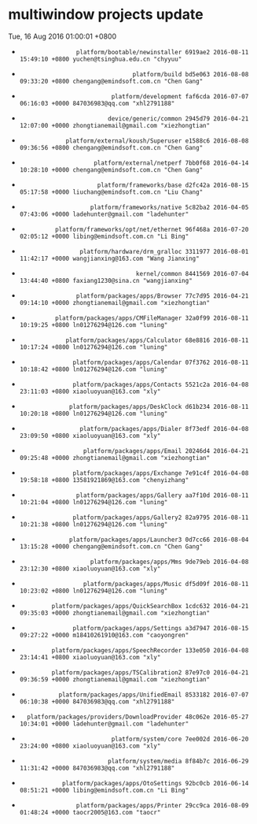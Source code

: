 # multiwindow projects update
Tue, 16 Aug 2016 01:00:01 +0800
-                     platform/bootable/newinstaller 6919ae2 2016-08-11 15:49:10 +0800 yuchen@tsinghua.edu.cn "chyyuu" 
-                                     platform/build bd5e063 2016-08-08 09:33:20 +0800 chengang@emindsoft.com.cn "Chen Gang" 
-                               platform/development faf6cda 2016-07-07 06:16:03 +0000 847036983@qq.com "xhl2791188" 
-                              device/generic/common 2945d79 2016-04-21 12:07:00 +0000 zhongtianemail@gmail.com "xiezhongtian" 
-                  platform/external/koush/Superuser e1588c6 2016-08-08 09:36:56 +0800 chengang@emindsoft.com.cn "Chen Gang" 
-                          platform/external/netperf 7bb0f68 2016-04-14 10:28:10 +0000 chengang@emindsoft.com.cn "Chen Gang" 
-                           platform/frameworks/base d2fc42a 2016-08-15 05:17:58 +0000 liuchang@emindsoft.com.cn "Liu Chang" 
-                         platform/frameworks/native 5c82ba2 2016-04-05 07:43:06 +0000 ladehunter@gmail.com "ladehunter" 
-               platform/frameworks/opt/net/ethernet 96f468a 2016-07-20 02:05:12 +0000 libing@emindsoft.com.cn "Li Bing" 
-                      platform/hardware/drm_gralloc 3311977 2016-08-01 11:42:17 +0000 wangjianxing@163.com "Wang Jianxing" 
-                                      kernel/common 8441569 2016-07-04 13:44:40 +0800 faxiang1230@sina.cn "wangjianxing" 
-                     platform/packages/apps/Browser 77c7d95 2016-04-21 09:14:10 +0000 zhongtianemail@gmail.com "xiezhongtian" 
-               platform/packages/apps/CMFileManager 32a0f99 2016-08-11 10:19:25 +0800 ln01276294@126.com "luning" 
-                  platform/packages/apps/Calculator 68e8816 2016-08-11 10:17:24 +0800 ln01276294@126.com "luning" 
-                    platform/packages/apps/Calendar 07f3762 2016-08-11 10:18:42 +0800 ln01276294@126.com "luning" 
-                    platform/packages/apps/Contacts 5521c2a 2016-04-08 23:11:03 +0800 xiaoluoyuan@163.com "xly" 
-                   platform/packages/apps/DeskClock d61b234 2016-08-11 10:20:18 +0800 ln01276294@126.com "luning" 
-                      platform/packages/apps/Dialer 8f73edf 2016-04-08 23:09:50 +0800 xiaoluoyuan@163.com "xly" 
-                       platform/packages/apps/Email 20246d4 2016-04-21 09:25:48 +0000 zhongtianemail@gmail.com "xiezhongtian" 
-                    platform/packages/apps/Exchange 7e91c4f 2016-04-08 19:58:18 +0800 13581921869@163.com "chenyizhang" 
-                     platform/packages/apps/Gallery aa7f10d 2016-08-11 10:21:04 +0800 ln01276294@126.com "luning" 
-                    platform/packages/apps/Gallery2 82a9795 2016-08-11 10:21:38 +0800 ln01276294@126.com "luning" 
-                   platform/packages/apps/Launcher3 0d7cc66 2016-08-04 13:15:28 +0000 chengang@emindsoft.com.cn "Chen Gang" 
-                         platform/packages/apps/Mms 9de79eb 2016-04-08 23:12:30 +0800 xiaoluoyuan@163.com "xly" 
-                       platform/packages/apps/Music df5d09f 2016-08-11 10:23:02 +0800 ln01276294@126.com "luning" 
-              platform/packages/apps/QuickSearchBox 1cdc632 2016-04-21 09:35:03 +0000 zhongtianemail@gmail.com "xiezhongtian" 
-                    platform/packages/apps/Settings a3d7947 2016-08-15 09:27:22 +0000 m18410261910@163.com "caoyongren" 
-              platform/packages/apps/SpeechRecorder 133e050 2016-04-08 23:14:41 +0800 xiaoluoyuan@163.com "xly" 
-              platform/packages/apps/TSCalibration2 87e97c0 2016-04-21 09:36:59 +0000 zhongtianemail@gmail.com "xiezhongtian" 
-                platform/packages/apps/UnifiedEmail 8533182 2016-07-07 06:10:38 +0000 847036983@qq.com "xhl2791188" 
-       platform/packages/providers/DownloadProvider 48c062e 2016-05-27 10:34:01 +0000 ladehunter@gmail.com "ladehunter" 
-                               platform/system/core 7ee002d 2016-06-20 23:24:00 +0800 xiaoluoyuan@163.com "xly" 
-                              platform/system/media 8f84b7c 2016-06-29 11:31:42 +0000 847036983@qq.com "xhl2791188" 
-                 platform/packages/apps/OtoSettings 92bc0cb 2016-06-14 08:51:21 +0000 libing@emindsoft.com.cn "Li Bing" 
-                     platform/packages/apps/Printer 29cc9ca 2016-08-09 01:48:24 +0000 taocr2005@163.com "taocr" 

